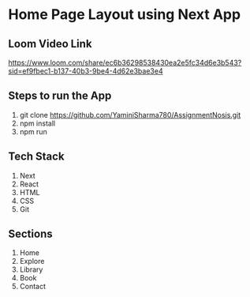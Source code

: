 # Home Page Layout using Next App

## Loom Video Link
https://www.loom.com/share/ec6b36298538430ea2e5fc34d6e3b543?sid=ef9fbec1-b137-40b3-9be4-4d62e3bae3e4

## Steps to run the App
1. git clone https://github.com/YaminiSharma780/AssignmentNosis.git
2. npm install
3. npm run

## Tech Stack
1. Next
2. React
3. HTML
4. CSS
5. Git

## Sections
1. Home
2. Explore
3. Library
4. Book
5. Contact

